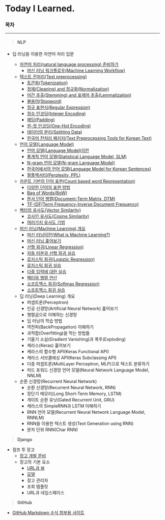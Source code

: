 # Today I Learned.
### 목차

---

> #### NLP

+ 딥 러닝을 이용한 자연어 처리 입문

  + [자연어 처리(natural language processing) 준비하기](https://github.com/p-chanmin/TIL/blob/main/NLP/01-01.%20%EC%9E%90%EC%97%B0%EC%96%B4%20%EC%B2%98%EB%A6%AC(natural%20language%20processing)%20%EC%A4%80%EB%B9%84%ED%95%98%EA%B8%B0.md)
    + [머신 러닝 워크플로우(Machine Learning Workflow)](https://github.com/p-chanmin/TIL/blob/main/NLP/01-02.%20%EB%A8%B8%EC%8B%A0%20%EB%9F%AC%EB%8B%9D%20%EC%9B%8C%ED%81%AC%ED%94%8C%EB%A1%9C%EC%9A%B0.md)
  + [텍스트 전처리(Text preprocessing)](https://github.com/p-chanmin/TIL/blob/main/NLP/02-00.%20%ED%85%8D%EC%8A%A4%ED%8A%B8%20%EC%A0%84%EC%B2%98%EB%A6%AC(Text%20preprocessing).md)
    + [토큰화(Tokenization)](https://github.com/p-chanmin/TIL/blob/main/NLP/02-01.%20%ED%86%A0%ED%81%B0%ED%99%94(Tokenization).md)
    + [정제(Cleaning) and 정규화(Normalization)](https://github.com/p-chanmin/TIL/blob/main/NLP/02-02.%20%EC%A0%95%EC%A0%9C(Cleaning)%20and%20%EC%A0%95%EA%B7%9C%ED%99%94(Normalization).md)
    + [어간 추출(Stemming) and 표제어 추출(Lemmatization)](https://github.com/p-chanmin/TIL/blob/main/NLP/02-03.%20%EC%96%B4%EA%B0%84%20%EC%B6%94%EC%B6%9C(Stemming)%20and%20%ED%91%9C%EC%A0%9C%EC%96%B4%20%EC%B6%94%EC%B6%9C(Lemmatization).md)
    + [불용어(Stopword)](https://github.com/p-chanmin/TIL/blob/main/NLP/02-04.%20%EB%B6%88%EC%9A%A9%EC%96%B4(Stopword).md)
    + [정규 표현식(Regular Expression)](https://github.com/p-chanmin/TIL/blob/main/NLP/02-05.%20%EC%A0%95%EA%B7%9C%20%ED%91%9C%ED%98%84%EC%8B%9D(Regular%20Expression).md)
    + [정수 인코딩(Integer Encoding)](https://github.com/p-chanmin/TIL/blob/main/NLP/02-06.%20%EC%A0%95%EC%88%98%20%EC%9D%B8%EC%BD%94%EB%94%A9(Integer%20Encoding).md)
    + [패딩(Padding)](https://github.com/p-chanmin/TIL/blob/main/NLP/02-07.%20%ED%8C%A8%EB%94%A9(Padding).md)
    + [원-핫 인코딩(One-Hot Encoding)](https://github.com/p-chanmin/TIL/blob/main/NLP/02-08.%20%EC%9B%90-%ED%95%AB%20%EC%9D%B8%EC%BD%94%EB%94%A9(One-Hot%20Encoding).md)
    + [데이터의 분리(Splitting Data)](https://github.com/p-chanmin/TIL/blob/main/NLP/02-09.%20%EB%8D%B0%EC%9D%B4%ED%84%B0%EC%9D%98%20%EB%B6%84%EB%A6%AC(Splitting%20Data).md)
    + [한국어 전처리 패키지(Text Preprocessing Tools for Korean Text)](https://github.com/p-chanmin/TIL/blob/main/NLP/02-10.%20%ED%95%9C%EA%B5%AD%EC%96%B4%20%EC%A0%84%EC%B2%98%EB%A6%AC%20%ED%8C%A8%ED%82%A4%EC%A7%80(Text%20Preprocessing%20Tools%20for%20Korean%20Text).md)
  + [언어 모델(Language Model)](https://github.com/p-chanmin/TIL/blob/main/NLP/03-00.%20%EC%96%B8%EC%96%B4%20%EB%AA%A8%EB%8D%B8(Language%20Model).md)
    * [언어 모델(Language Model)이란](https://github.com/p-chanmin/TIL/blob/main/NLP/03-01.%20%EC%96%B8%EC%96%B4%20%EB%AA%A8%EB%8D%B8(Language%20Model)%EC%9D%B4%EB%9E%80.md)
    * [통계적 언어 모델(Statistical Language Model, SLM)](https://github.com/p-chanmin/TIL/blob/main/NLP/03-02.%20%ED%86%B5%EA%B3%84%EC%A0%81%20%EC%96%B8%EC%96%B4%20%EB%AA%A8%EB%8D%B8(Statistical%20Language%20Model%2C%20SLM).md)
    * [N-gram 언어 모델(N-gram Language Model)](https://github.com/p-chanmin/TIL/blob/main/NLP/03-03.%20N-gram%20%EC%96%B8%EC%96%B4%20%EB%AA%A8%EB%8D%B8(N-gram%20Language%20Model).md)
    * [한국어에서의 언어 모델(Language Model for Korean Sentences)](https://github.com/p-chanmin/TIL/blob/main/NLP/03-04.%20%ED%95%9C%EA%B5%AD%EC%96%B4%EC%97%90%EC%84%9C%EC%9D%98%20%EC%96%B8%EC%96%B4%20%EB%AA%A8%EB%8D%B8(Language%20Model%20for%20Korean%20Sentences).md)
    * [펄플렉서티(Perplexity, PPL)](https://github.com/p-chanmin/TIL/blob/main/NLP/03-05.%20%ED%8E%84%ED%94%8C%EB%A0%89%EC%84%9C%ED%8B%B0(Perplexity%2C%20PPL).md)
  + [카운트 기반의 단어 표현(Count based word Representation)](https://github.com/p-chanmin/TIL/blob/main/NLP/04-00.%20%EC%B9%B4%EC%9A%B4%ED%8A%B8%20%EA%B8%B0%EB%B0%98%EC%9D%98%20%EB%8B%A8%EC%96%B4%20%ED%91%9C%ED%98%84(Count%20based%20word%20Representation).md)
    * [다양한 단어의 표현 방법](https://github.com/p-chanmin/TIL/blob/main/NLP/04-01.%20%EB%8B%A4%EC%96%91%ED%95%9C%20%EB%8B%A8%EC%96%B4%EC%9D%98%20%ED%91%9C%ED%98%84%20%EB%B0%A9%EB%B2%95.md)
    * [Bag of Words(BoW)](https://github.com/p-chanmin/TIL/blob/main/NLP/04-02.%20Bag%20of%20Words(BoW).md)
    * [문서 단어 행렬(Document-Term Matrix, DTM)](https://github.com/p-chanmin/TIL/blob/main/NLP/04-03.%20%EB%AC%B8%EC%84%9C%20%EB%8B%A8%EC%96%B4%20%ED%96%89%EB%A0%AC(Document-Term%20Matrix%2C%20DTM).md)
    * [TF-IDF(Term Frequency-Inverse Document Frequency)](https://github.com/p-chanmin/TIL/blob/main/NLP/04-04.%20TF-IDF(Term%20Frequency-Inverse%20Document%20Frequency).md)
  + [벡터의 유사도(Vector Similarity)](https://github.com/p-chanmin/TIL/blob/main/NLP/05-00.%20%EB%B2%A1%ED%84%B0%EC%9D%98%20%EC%9C%A0%EC%82%AC%EB%8F%84(Vector%20Similarity).md)
    * [코사인 유사도(Cosine Similarity)](https://github.com/p-chanmin/TIL/blob/main/NLP/05-01.%20%EC%BD%94%EC%82%AC%EC%9D%B8%20%EC%9C%A0%EC%82%AC%EB%8F%84(Cosine%20Similarity).md)
    * [여러가지 유사도 기법](https://github.com/p-chanmin/TIL/blob/main/NLP/05-02.%20%EC%97%AC%EB%9F%AC%EA%B0%80%EC%A7%80%20%EC%9C%A0%EC%82%AC%EB%8F%84%20%EA%B8%B0%EB%B2%95.md)
  + [머신 러닝(Machine Learning) 개요](https://github.com/p-chanmin/TIL/blob/main/NLP/06-00.%20%EB%A8%B8%EC%8B%A0%20%EB%9F%AC%EB%8B%9D(Machine%20Learning)%20%EA%B0%9C%EC%9A%94.md)
    * [머신 러닝이란(What is Machine Learning?)](https://github.com/p-chanmin/TIL/blob/main/NLP/06-01.%20%EB%A8%B8%EC%8B%A0%20%EB%9F%AC%EB%8B%9D%EC%9D%B4%EB%9E%80(What%20is%20Machine%20Learning).md)
    * [머신 러닝 훑어보기](https://github.com/p-chanmin/TIL/blob/main/NLP/06-02.%20%EB%A8%B8%EC%8B%A0%20%EB%9F%AC%EB%8B%9D%20%ED%9B%91%EC%96%B4%EB%B3%B4%EA%B8%B0.md)
    * [선형 회귀(Linear Regression)](https://github.com/p-chanmin/TIL/blob/main/NLP/06-03.%20%EC%84%A0%ED%98%95%20%ED%9A%8C%EA%B7%80(Linear%20Regression).md)
    * [자동 미분과 선형 회귀 실습](https://github.com/p-chanmin/TIL/blob/main/NLP/06-04.%20%EC%9E%90%EB%8F%99%20%EB%AF%B8%EB%B6%84%EA%B3%BC%20%EC%84%A0%ED%98%95%20%ED%9A%8C%EA%B7%80%20%EC%8B%A4%EC%8A%B5.md)
    * [로지스틱 회귀(Logistic Regression)](https://github.com/p-chanmin/TIL/blob/main/NLP/06-05.%20%EB%A1%9C%EC%A7%80%EC%8A%A4%ED%8B%B1%20%ED%9A%8C%EA%B7%80(Logistic%20Regression).md)
    * [로지스틱 회귀 실습](https://github.com/p-chanmin/TIL/blob/main/NLP/06-06.%20%EB%A1%9C%EC%A7%80%EC%8A%A4%ED%8B%B1%20%ED%9A%8C%EA%B7%80%20%EC%8B%A4%EC%8A%B5.md)
    * [다중 입력에 대한 실습](https://github.com/p-chanmin/TIL/blob/main/NLP/06-07.%20%EB%8B%A4%EC%A4%91%20%EC%9E%85%EB%A0%A5%EC%97%90%20%EB%8C%80%ED%95%9C%20%EC%8B%A4%EC%8A%B5.md)
    * [벡터와 행렬 연산](https://github.com/p-chanmin/TIL/blob/main/NLP/06-08.%20%EB%B2%A1%ED%84%B0%EC%99%80%20%ED%96%89%EB%A0%AC%20%EC%97%B0%EC%82%B0.md)
    * [소프트맥스 회귀(Softmax Regression)](https://github.com/p-chanmin/TIL/blob/main/NLP/06-09.%20%EC%86%8C%ED%94%84%ED%8A%B8%EB%A7%A5%EC%8A%A4%20%ED%9A%8C%EA%B7%80(Softmax%20Regression).md)
    * [소프트맥스 회귀 실습](https://github.com/p-chanmin/TIL/blob/main/NLP/06-10.%20%EC%86%8C%ED%94%84%ED%8A%B8%EB%A7%A5%EC%8A%A4%20%ED%9A%8C%EA%B7%80%20%EC%8B%A4%EC%8A%B5.md)
  + 딥 러닝(Deep Learning) 개요
    * 퍼셉트론(Perceptron)
    * 인공 신경망(Artificial Neural Network) 훑어보기
    * 행렬곱으로 이해하는 신경망
    * 딥 러닝의 학습 방법
    * 역전파(BackPropagation) 이해하기
    * 과적합(Overfitting)을 막는 방법들
    * 기울기 소실(Gradient Vanishing)과 폭주(Exploding)
    * 케라스(Keras) 훑어보기
    * 케라스의 함수형 API(Keras Functional API)
    * 케라스 서브클래싱 API(Keras Subclassing API)
    * 다층 퍼셉트론(MultiLayer Perceptron, MLP)으로 텍스트 분류하기
    * 피드 포워드 신경망 언어 모델(Neural Network Language Model, NNLM)
  + 순환 신경망(Recurrent Neural Network)
    * 순환 신경망(Recurrent Neural Network, RNN)
    * 장단기 메모리(Long Short-Term Memory, LSTM)
    * 게이트 순환 유닛(Gated Recurrent Unit, GRU)
    * 케라스의 SimpleRNN과 LSTM 이해하기
    * RNN 언어 모델(Recurrent Neural Network Language Model, RNNLM)
    * RNN을 이용한 텍스트 생성(Text Generation using RNN)
    * 문자 단위 RNN(Char RNN) 



> **Django**

* 점프 투 장고
  * [장고 개발 준비](https://github.com/p-chanmin/TIL/blob/main/Django/1-00.%20%EC%9E%A5%EA%B3%A0%20%EA%B0%9C%EB%B0%9C%20%EC%A4%80%EB%B9%84.md)
  * 장고의 기본 요소
    * [URL과 뷰](https://github.com/p-chanmin/TIL/blob/main/Django/2-01.%20URL%EA%B3%BC%20%EB%B7%B0.md)
    * [모델](https://github.com/p-chanmin/TIL/blob/main/Django/2-02.%20%EB%AA%A8%EB%8D%B8.md)
    * 장고 관리자
    * 조회 템플릿
    * URL과 네임스페이스 



> **GitHub**

* [GitHub Markdown 수식 첨부용 사이트](https://latex.codecogs.com/)
